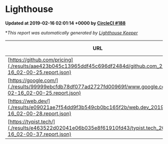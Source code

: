 
# Lighthouse

**Updated at 2019-02-16 02:01:14 +0000 by [CircleCI #188](https://circleci.com/gh/ItinerisLtd/lighthouse-keeper-example/188)**

**This report was automatically generated by [Lighthouse Keeper](https://github.com/itinerisltd/lighthouse-keeper)*

| URL | Performance | Accessibility | Best Practices | SEO | PWA | Updated At |
| --- | --- | --- | --- | --- | --- | --- |
| [https://github.com/pricing](./results/aae423b045c13965ddf45c696df2484d/github.com_2019-02-16_02-00-25.report.json) | 0.66 | 0.89 | 0.93 | 0.9 | 0.58 | 2019-02-16T02:00:25.582Z |
| [https://google.com/](./results/99999ebcfdb78df077ad2727fd00969f/www.google.com_2019-02-16_02-00-25.report.json) | 0.96 | 0.71 | 0.93 | 0.8 | 0.58 | 2019-02-16T02:00:25.694Z |
| [https://web.dev/](./results/e09021ae7f54dd9f3b549cb0bc165f2b/web.dev_2019-02-16_02-00-28.report.json) | 0.9 | 0.93 | 1 | 0.91 | 1 | 2019-02-16T02:00:28.943Z |
| [https://typist.tech/](./results/e463522d02041e06b035e8f61910fd43/typist.tech_2019-02-16_02-00-37.report.json) | 0.97 | 0.8 | 0.71 | 1 | 0.58 | 2019-02-16T02:00:37.827Z |
